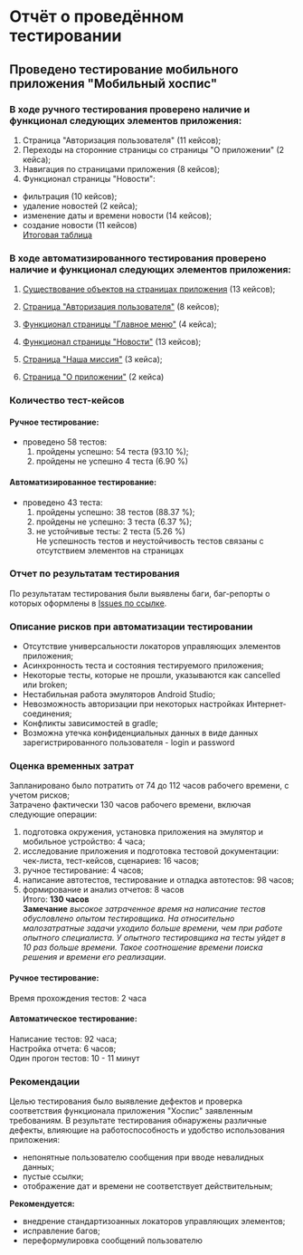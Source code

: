 # **Отчёт о проведённом тестировании**

## Проведено тестирование мобильного приложения "Мобильный хоспис"

### В ходе ручного тестирования проверено наличие и функционал следующих элементов приложения:  
1. Страница "Авторизация пользователя" (11 кейсов);
2. Переходы на сторонние страницы со страницы "О приложении" (2 кейса);
3. Навигация по страницами приложения (8 кейсов);
4. Функционал страницы "Новости":
* фильтрация (10 кейсов);  
* удаление новостей (2 кейса);  
* изменение даты и времени новости (14 кейсов);  
* создание новости (11 кейсов)  
[Итоговая таблица](https://view.officeapps.live.com/op/view.aspx?src=https%3A%2F%2Fraw.githubusercontent.com%2FVladKoretski%2FFinalWork%2Frefs%2Fheads%2Fmain%2FCases.xlsx&wdOrigin=BROWSELINK)  
   
### В ходе автоматизированного тестирования проверено наличие и функционал следующих элементов приложения:  
1. [Существование объектов на страницах приложения](https://github.com/VladKoretski/FinalWork/blob/main/ApplicationForTest/src/androidTest/java/ru/iteco/fmhandroid/ui/tests/ElementsExistenceTest.java) (13 кейсов);
2. [Страница "Авторизация пользователя"](https://github.com/VladKoretski/FinalWork/blob/main/ApplicationForTest/src/androidTest/java/ru/iteco/fmhandroid/ui/tests/AuthorizationPageTest.java) (8 кейсов);  
3. [Функционал страницы "Главное меню"](https://github.com/VladKoretski/FinalWork/blob/main/ApplicationForTest/src/androidTest/java/ru/iteco/fmhandroid/ui/tests/MainMenuTest.java) (4 кейса);  
4. [Функционал страницы "Новости"](https://github.com/VladKoretski/FinalWork/blob/main/ApplicationForTest/src/androidTest/java/ru/iteco/fmhandroid/ui/tests/NewsPageFunctionsTest.java) (13 кейсов); 
   
5. [Страница "Наша миссия"](https://github.com/VladKoretski/FinalWork/blob/main/ApplicationForTest/src/androidTest/java/ru/iteco/fmhandroid/ui/tests/OurMissionPageTest.java) (3 кейса);  
6. [Страница "О приложении"](https://github.com/VladKoretski/FinalWork/blob/main/ApplicationForTest/src/androidTest/java/ru/iteco/fmhandroid/ui/tests/AboutPageLinksTest.java) (2 кейса)   
  
### Количество тест-кейсов    
#### Ручное тестирование:  
* проведено 58 тестов:
  1. пройдены успешно: 54 теста (93.10 %);  
  2. пройдены не успешно 4 теста (6.90 %)  
  
#### Автоматизированное тестирование:  
* проведено 43 теста:  
  1. пройдены успешно: 38 тестов (88.37 %);  
  2. пройдены не успешно: 3 теста (6.37 %);  
  3. не устойчивые тесты: 2 теста (5.26 %)  
Не успешность тестов и неустойчивость тестов связаны с отсутствием элементов на страницах  
  
### Отчет по результатам тестирования    
По результатам тестирования были выявлены баги, баг-репорты о которых оформлены в [Issues по ссылке](https://github.com/VladKoretski/FinalWork/issues). 
  
### Описание рисков при автоматизации тестировании  
   - Отсутствие универсальности локаторов управляющих элементов приложения;  
   - Асинхронность теста и состояния тестируемого приложения;  
   - Некоторые тесты, которые не прошли, указываются как cancelled или broken;    
   - Нестабильная работа эмуляторов Android Studio;
   - Невозможность авторизации при некоторых настройках Интернет-соединения;
   - Конфликты зависимостей в gradle;
   - Возможна утечка конфиденциальных данных в виде данных зарегистрированного пользователя - login и password  
  
### Оценка временных затрат  
Запланировано было потратить от 74 до 112 часов рабочего времени, с учетом рисков;  
Затрачено фактически 130 часов рабочего времени, включая следующие операции:  
1. подготовка окружения, установка приложения на эмулятор и мобильное устройство: 4 часа;
2. исследование приложения и подготовка тестовой документации: чек-листа, тест-кейсов, сценариев: 16 часов;
3. ручное тестирование: 4 часов;
4. написание автотестов, тестирование и отладка автотестов: 98 часов;
5. формирование и анализ отчетов: 8 часов  
   Итого: **130 часов**  
**Замечание** *высокое затраченное время на написание тестов обусловлено опытом тестировщика. На относительно малозатратные задачи уходило больше времени, чем при работе опытного специалиста. У опытного тестировщика на тесты уйдет в 10 раз больше времени. Такое соотношение времени поиска решения и времени его реализации*.

#### Ручное тестирование:  
Время прохождения тестов: 2 часа  
  
#### Автоматическое тестирование:  
Написание тестов:  92 часа;  
Настройка отчета: 6 часов;  
Один прогон тестов: 10 - 11 минут  

### Рекомендации  
Целью тестирования было выявление дефектов и проверка соответствия функционала приложения "Хоспис" заявленным требованиям. В результате тестирования обнаружены различные дефекты, влияющие на работоспособность и удобство использования приложения:  
* непонятные пользователю сообщения при вводе невалидных данных;  
* пустые ссылки;  
* отображение дат и времени не соответствует действительным;  

**Рекомендуется:**
* внедрение стандартизоанных локаторов управляющих элементов;  
* исправление багов;  
* переформулировка сообщений пользователю  

